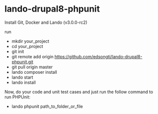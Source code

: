 # lando-drupal8-phpunit

Install Git, Docker and Lando (v3.0.0-rc2)

run 
- mkdir your_project
- cd your_project
- git init
- git remote add origin https://github.com/edsongti/lando-drupal8-phpunit.git
- git pull origin master
- lando composer install
- lando start
- lando install

Now, do your code and unit test cases and just run the follow command to run PHPUnit:
- lando phpunit path_to_folder_or_file
